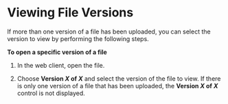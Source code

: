 # Viewing File Versions<a name="client_file_versions"></a>

If more than one version of a file has been uploaded, you can select the version to view by performing the following steps\.

**To open a specific version of a file**

1. In the web client, open the file\.

1. Choose **Version *X* of *X*** and select the version of the file to view\. If there is only one version of a file that has been uploaded, the **Version *X* of *X*** control is not displayed\.